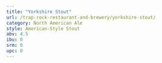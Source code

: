 ```yaml
---
title: "Yorkshire Stout"
url: /trap-rock-restaurant-and-brewery/yorkshire-stout/
category: North American Ale
style: American-Style Stout
abv: 4.5
ibu: 0
srm: 0
upc: 0
---
```


